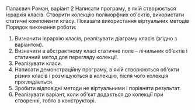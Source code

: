 Папаєвич Роман, варіант 2 Написати програму, в якій створюється 
ієрархія класів. Створити колекцію поліморфних об'єктів, використати 
статичні компоненти класу. Показати використання віртуальних методів Порядок виконання роботи:
1. Визначити ієрархію класів, реалізувати діаграму класів (згідно з
варіантом). 
2. Визначити в абстрактному класі статичне поле – лічильник об’єктів і 
статичний метод для перегляду колекції.
3. Реалізувати класи.
4. Написати демонстраційну програму, в якій створюються об'єкти 
різних класів і розміщуються в колекцію, після чого колекція проглядається. 
5. Зробити відповідні методи не віртуальними і порівняти результат. 
6. Реалізувати варіант, коли об'єкт додається до колекції при створенні, 
тобто в конструкторі.
